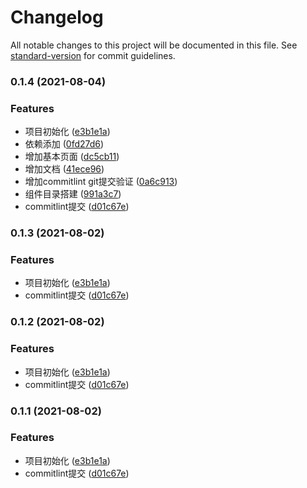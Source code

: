 # Changelog

All notable changes to this project will be documented in this file. See [standard-version](https://github.com/conventional-changelog/standard-version) for commit guidelines.

### 0.1.4 (2021-08-04)


### Features

* 项目初始化 ([e3b1e1a](https://github.com/wangyangdadao/ts-react/commit/e3b1e1aaf800fc6921cd23c87e698cdfc4eb02ea))
* 依赖添加 ([0fd27d6](https://github.com/wangyangdadao/ts-react/commit/0fd27d65ed66ab7afbfdee0a222646f905e14a98))
* 增加基本页面 ([dc5cb11](https://github.com/wangyangdadao/ts-react/commit/dc5cb1150438c286de2512db4a067498c0b0ad72))
* 增加文档 ([41ece96](https://github.com/wangyangdadao/ts-react/commit/41ece96bba6f57bb31349c651e1b61e0d3a043bb))
* 增加commitlint git提交验证 ([0a6c913](https://github.com/wangyangdadao/ts-react/commit/0a6c9135f6ac5996ed9506b1572421f43b4f2c0f))
* 组件目录搭建 ([991a3c7](https://github.com/wangyangdadao/ts-react/commit/991a3c74169d1ff9649140346f756f73d9eaf27d))
* commitlint提交 ([d01c67e](https://github.com/wangyangdadao/ts-react/commit/d01c67e9112bec279a1faeff49a15e39fe36c9ae))

### 0.1.3 (2021-08-02)


### Features

* 项目初始化 ([e3b1e1a](https://github.com/wangyangdadao/ts-react/commit/e3b1e1aaf800fc6921cd23c87e698cdfc4eb02ea))
* commitlint提交 ([d01c67e](https://github.com/wangyangdadao/ts-react/commit/d01c67e9112bec279a1faeff49a15e39fe36c9ae))

### 0.1.2 (2021-08-02)


### Features

* 项目初始化 ([e3b1e1a](https://github.com/wangyangdadao/ts-react/commit/e3b1e1aaf800fc6921cd23c87e698cdfc4eb02ea))
* commitlint提交 ([d01c67e](https://github.com/wangyangdadao/ts-react/commit/d01c67e9112bec279a1faeff49a15e39fe36c9ae))

### 0.1.1 (2021-08-02)


### Features

* 项目初始化 ([e3b1e1a](https://github.com/wangyangdadao/ts-react/commit/e3b1e1aaf800fc6921cd23c87e698cdfc4eb02ea))
* commitlint提交 ([d01c67e](https://github.com/wangyangdadao/ts-react/commit/d01c67e9112bec279a1faeff49a15e39fe36c9ae))
